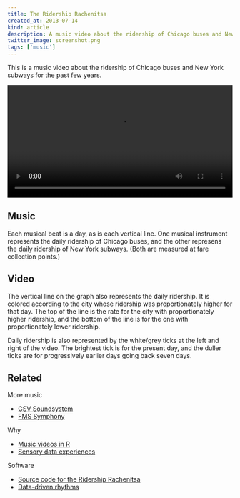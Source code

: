 ```yaml
---
title: The Ridership Rachenitsa
created_at: 2013-07-14
kind: article
description: A music video about the ridership of Chicago buses and New York subways
twitter_image: screenshot.png
tags: ['music']
---
```

This is a music video about the ridership of Chicago buses and New York subways
for the past few years.

<video src="<%= @item.identifier %>transit.webm" controls width="100%"></video>

## Music
Each musical beat is a day, as is each vertical line. One musical instrument
represents the daily ridership of Chicago buses, and the other represens the daily
ridership of New York subways. (Both are measured at fare collection points.)

## Video
The vertical line on the graph also represents the daily ridership. It is colored
according to the city whose ridership was proportionately higher for that day.
The top of the line is the rate for the city with proportionately higher ridership,
and the bottom of the line is for the one with proportionately lower ridership.

Daily ridership is also represented by the white/grey ticks at the left and right
of the video. The brightest tick is for the present day, and the duller ticks are
for progressively earlier days going back seven days.

## Related
More music

* [CSV Soundsystem](http://csvsoundsystem.com)
* [FMS Symphony](http://fms.csvsoundsystem.com)

Why

* [Music videos in R](http://www.livestream.com/knerd/video?clipId=pla_a5d59285-9399-47dc-aaef-2b9a77142d5e)
* [Sensory data experiences](/!/sensory-data-experiences)

Software

* [Source code for the Ridership Rachenitsa](https://github.com/csv/transit-ridership)
* [Data-driven rhythms](https://github.com/csv/ddr)
